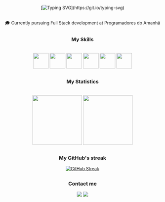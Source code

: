  <div align="center">    
   
[![Typing SVG](https://readme-typing-svg.herokuapp.com?font=Roboto&weight=600&size=35&duration=1750&pause=1000&color=FF6E96&center=true&width=650&height=55&lines=Hi+there!+How's+it+going%3F;I'm+Juliana%2C+FullStack+developer;Welcome+to+my+GitHub+profile!)](https://git.io/typing-svg)
 
<br>
<div style="display: inline_block">
  <div align="center" >
    🎓 Currently pursuing Full Stack development at Programadores do Amanhã
 </div>
  
##  
<div align="center"> 
  
### My Skills
  
<br>
 <img src="https://cdn.jsdelivr.net/gh/devicons/devicon/icons/html5/html5-plain-wordmark.svg" width="50" height="50"/>  <img src="https://cdn.jsdelivr.net/gh/devicons/devicon/icons/css3/css3-plain-wordmark.svg" width="50" height="50" />  <img src="https://cdn.jsdelivr.net/gh/devicons/devicon/icons/javascript/javascript-original.svg" width="50" height="50"/>
 <img src="https://cdn.jsdelivr.net/gh/devicons/devicon/icons/python/python-original.svg" width="50" height="50"/>
 <img src="https://cdn.jsdelivr.net/gh/devicons/devicon/icons/git/git-plain-wordmark.svg" width="50" height="50" />
 <img src="https://github.com/JuGon314/JuGon314/assets/112823001/8d12a57f-81c0-4fd6-868c-70ac78d3a954" width="50" height="50" />
</div> 
  
  
##  
<div align="center">
  
### My Statistics
  
 <br>
  <img height="160em" src="https://github-readme-stats-git-masterrstaa-rickstaa.vercel.app/api?username=JuGon314&show_icons=true&theme=dracula&include_all_commits=true&count_private=true"/>
  <img height="160em" src="https://github-readme-stats-git-masterrstaa-rickstaa.vercel.app/api/top-langs/?username=JuGon314&layout=compact&langs_count=7&theme=dracula"/>

##

### My GitHub's streak

 [![GitHub Streak](https://github-readme-streak-stats.herokuapp.com?user=JuGon314&theme=dracula&hide_border=falso&card_width=500)](https://git.io/streak-stats)

</div>


<div align="center">

##

### Contact me

   <a href = "mailto:julianasgoncalves314@gmail.com"><img src="https://img.shields.io/badge/-Gmail-%23333?style=for-the-badge&logo=gmail&logoColor=white"   target="_blank"></a>
   <a href="https://www.linkedin.com/in/ju-goncalves-dev/" target="_blank"><img src="https://img.shields.io/badge/-LinkedIn-%230077B5?style=for-the-badge&logo=linkedin&logoColor=white" target="_blank"></a> 
   
 </div>
